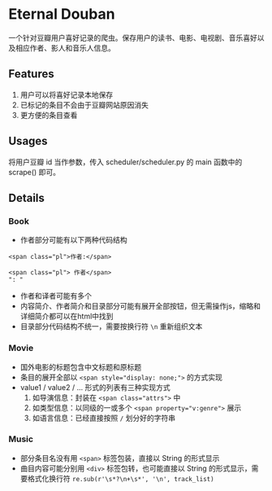 # Eternal Douban
一个针对豆瓣用户喜好记录的爬虫。保存用户的读书、电影、电视剧、音乐喜好以及相应作者、影人和音乐人信息。

## Features
1. 用户可以将喜好记录本地保存
2. 已标记的条目不会由于豆瓣网站原因消失
3. 更方便的条目查看

## Usages
将用户豆瓣 id 当作参数，传入 scheduler/scheduler.py 的 main 函数中的 scrape() 即可。

## Details
### Book
- 作者部分可能有以下两种代码结构
```
<span class="pl">作者:</span>
```
```
<span class="pl"> 作者</span>
": "
```
- 作者和译者可能有多个
- 内容简介、作者简介和目录部分可能有展开全部按钮，但无需操作js，缩略和详细简介都可以在html中找到
- 目录部分代码结构不统一，需要按换行符 `\n` 重新组织文本

### Movie
- 国外电影的标题包含中文标题和原标题
- 条目的展开全部以 `<span style="display: none;">` 的方式实现
- value1 / value2 / ... 形式的列表有三种实现方式
    1. 如导演信息：封装在 `<span class="attrs">` 中
    2. 如类型信息：以同级的一或多个 `<span property="v:genre">` 展示
    3. 如语言信息：已经直接按照 ` / ` 划分好的字符串

### Music
- 部分条目名没有用 `<span>` 标签包装，直接以 String 的形式显示
- 曲目内容可能分别用 `<div>` 标签包转，也可能直接以 String 的形式显示，需要格式化换行符 `re.sub(r'\s*?\n+\s*', '\n', track_list)`
